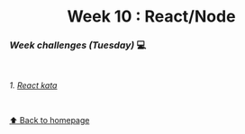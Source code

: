<h1 align="center">Week 10 : React/Node</h1>

### _Week challenges (Tuesday)_ 💻

<br>

_1. [React kata](https://www.codewars.com/kata/5a95947f4a6b342636000173)_

<br>

[⬆ Back to homepage](https://github.com/21atalia/core-code-from-scratch-readme/blob/main/README.md)<br>
